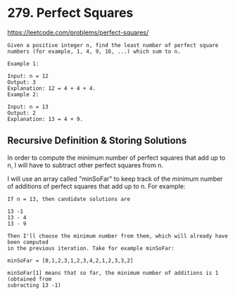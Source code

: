 # 279. Perfect Squares

https://leetcode.com/problems/perfect-squares/

```
Given a positive integer n, find the least number of perfect square
numbers (for example, 1, 4, 9, 16, ...) which sum to n.

Example 1:

Input: n = 12
Output: 3
Explanation: 12 = 4 + 4 + 4.
Example 2:

Input: n = 13
Output: 2
Explanation: 13 = 4 + 9.
```

## Recursive Definition & Storing Solutions

In order to compute the minimum number of perfect squares that add up to n,
I will have to subtract other perfect squares from n.

I will use an array called "minSoFar" to keep track of the minimum number of
additions of perfect squares that add up to n. For example:

```
If n = 13, then candidate solutions are

13 -1
13 - 4
13 - 9

Then I'll choose the minimum number from them, which will already have been computed
in the previous iteration. Take for example minSoFar:

minSoFar = [0,1,2,3,1,2,3,4,2,1,2,3,3,2]

minSoFar[1] means that so far, the minimum number of additions is 1 (obtained from
subracting 13 -1)
```




